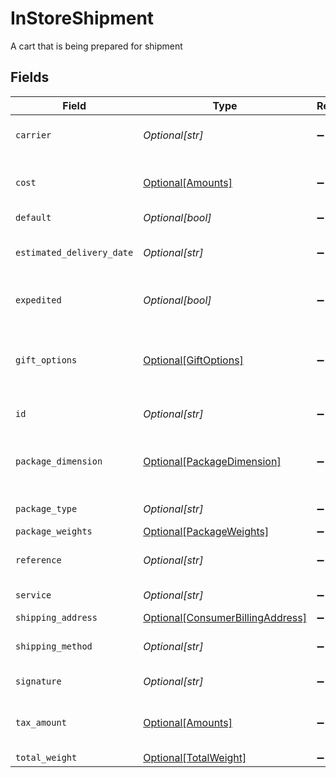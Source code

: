 # InStoreShipment

A cart that is being prepared for shipment


## Fields

| Field                                                                             | Type                                                                              | Required                                                                          | Description                                                                       | Example                                                                           |
| --------------------------------------------------------------------------------- | --------------------------------------------------------------------------------- | --------------------------------------------------------------------------------- | --------------------------------------------------------------------------------- | --------------------------------------------------------------------------------- |
| `carrier`                                                                         | *Optional[str]*                                                                   | :heavy_minus_sign:                                                                | The name of the carrier selected.                                                 | FedEx                                                                             |
| `cost`                                                                            | [Optional[Amounts]](../../models/shared/amounts.md)                               | :heavy_minus_sign:                                                                | The amount. **Nullable** for Transactions Details.                                |                                                                                   |
| `default`                                                                         | *Optional[bool]*                                                                  | :heavy_minus_sign:                                                                | N/A                                                                               | false                                                                             |
| `estimated_delivery_date`                                                         | *Optional[str]*                                                                   | :heavy_minus_sign:                                                                | The estimated delivery date.                                                      | 08-30-2022                                                                        |
| `expedited`                                                                       | *Optional[bool]*                                                                  | :heavy_minus_sign:                                                                | True if shipment is expedited.                                                    | false                                                                             |
| `gift_options`                                                                    | [Optional[GiftOptions]](../../models/shared/giftoptions.md)                       | :heavy_minus_sign:                                                                | Contains the gift option settings for wrapping and custom messages.               |                                                                                   |
| `id`                                                                              | *Optional[str]*                                                                   | :heavy_minus_sign:                                                                | ID for billing address                                                            | addres-1                                                                          |
| `package_dimension`                                                               | [Optional[PackageDimension]](../../models/shared/packagedimension.md)             | :heavy_minus_sign:                                                                | Contains the package's width, eight, depth, and unit details.                     |                                                                                   |
| `package_type`                                                                    | *Optional[str]*                                                                   | :heavy_minus_sign:                                                                | The type of package.                                                              | A big package.                                                                    |
| `package_weights`                                                                 | [Optional[PackageWeights]](../../models/shared/packageweights.md)                 | :heavy_minus_sign:                                                                | N/A                                                                               |                                                                                   |
| `reference`                                                                       | *Optional[str]*                                                                   | :heavy_minus_sign:                                                                | Reference for the object.                                                         | 1123                                                                              |
| `service`                                                                         | *Optional[str]*                                                                   | :heavy_minus_sign:                                                                | The service name.                                                                 | Option 1                                                                          |
| `shipping_address`                                                                | [Optional[ConsumerBillingAddress]](../../models/shared/consumerbillingaddress.md) | :heavy_minus_sign:                                                                | N/A                                                                               |                                                                                   |
| `shipping_method`                                                                 | *Optional[str]*                                                                   | :heavy_minus_sign:                                                                | The name of the shipping method.                                                  | Unknown                                                                           |
| `signature`                                                                       | *Optional[str]*                                                                   | :heavy_minus_sign:                                                                | The signature.                                                                    | a1B2s3dC4f5g5D6hj6E7k8F9l0                                                        |
| `tax_amount`                                                                      | [Optional[Amounts]](../../models/shared/amounts.md)                               | :heavy_minus_sign:                                                                | The amount. **Nullable** for Transactions Details.                                |                                                                                   |
| `total_weight`                                                                    | [Optional[TotalWeight]](../../models/shared/totalweight.md)                       | :heavy_minus_sign:                                                                | N/A                                                                               |                                                                                   |